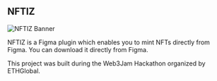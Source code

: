 NFTIZ
------------
![NFTIZ Banner](https://ipfs.io/ipfs/bafkreif6p7qupfxm5jlsfmvv23jbdeu6yvqgbisug647umkipzxiebzci4)

NFTIZ is a Figma plugin which enables you to mint NFTs directly from Figma. You can download it directly from Figma.

This project was built during the Web3Jam Hackathon organized by ETHGlobal.
